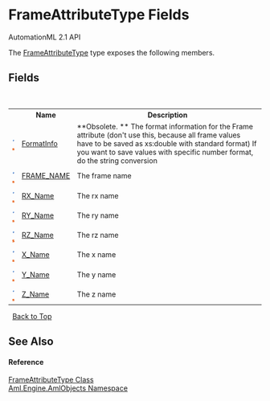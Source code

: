 # FrameAttributeType Fields
AutomationML 2.1 API 

The <a href="T_Aml_Engine_AmlObjects_FrameAttributeType">FrameAttributeType</a> type exposes the following members.


## Fields
&nbsp;<table><tr><th></th><th>Name</th><th>Description</th></tr><tr><td>![Public field](media/pubfield.gif "Public field")![Static member](media/static.gif "Static member")</td><td><a href="F_Aml_Engine_AmlObjects_FrameAttributeType_FormatInfo">FormatInfo</a></td><td> **Obsolete. **
The format information for the Frame attribute (don't use this, because all frame values have to be saved as xs:double with standard format) If you want to save values with specific number format, do the string conversion</td></tr><tr><td>![Public field](media/pubfield.gif "Public field")![Static member](media/static.gif "Static member")</td><td><a href="F_Aml_Engine_AmlObjects_FrameAttributeType_FRAME_NAME">FRAME_NAME</a></td><td>
The frame name</td></tr><tr><td>![Public field](media/pubfield.gif "Public field")![Static member](media/static.gif "Static member")</td><td><a href="F_Aml_Engine_AmlObjects_FrameAttributeType_RX_Name">RX_Name</a></td><td>
The rx name</td></tr><tr><td>![Public field](media/pubfield.gif "Public field")![Static member](media/static.gif "Static member")</td><td><a href="F_Aml_Engine_AmlObjects_FrameAttributeType_RY_Name">RY_Name</a></td><td>
The ry name</td></tr><tr><td>![Public field](media/pubfield.gif "Public field")![Static member](media/static.gif "Static member")</td><td><a href="F_Aml_Engine_AmlObjects_FrameAttributeType_RZ_Name">RZ_Name</a></td><td>
The rz name</td></tr><tr><td>![Public field](media/pubfield.gif "Public field")![Static member](media/static.gif "Static member")</td><td><a href="F_Aml_Engine_AmlObjects_FrameAttributeType_X_Name">X_Name</a></td><td>
The x name</td></tr><tr><td>![Public field](media/pubfield.gif "Public field")![Static member](media/static.gif "Static member")</td><td><a href="F_Aml_Engine_AmlObjects_FrameAttributeType_Y_Name">Y_Name</a></td><td>
The y name</td></tr><tr><td>![Public field](media/pubfield.gif "Public field")![Static member](media/static.gif "Static member")</td><td><a href="F_Aml_Engine_AmlObjects_FrameAttributeType_Z_Name">Z_Name</a></td><td>
The z name</td></tr></table>&nbsp;
<a href="#frameattributetype-fields">Back to Top</a>

## See Also


#### Reference
<a href="T_Aml_Engine_AmlObjects_FrameAttributeType">FrameAttributeType Class</a><br /><a href="N_Aml_Engine_AmlObjects">Aml.Engine.AmlObjects Namespace</a><br />